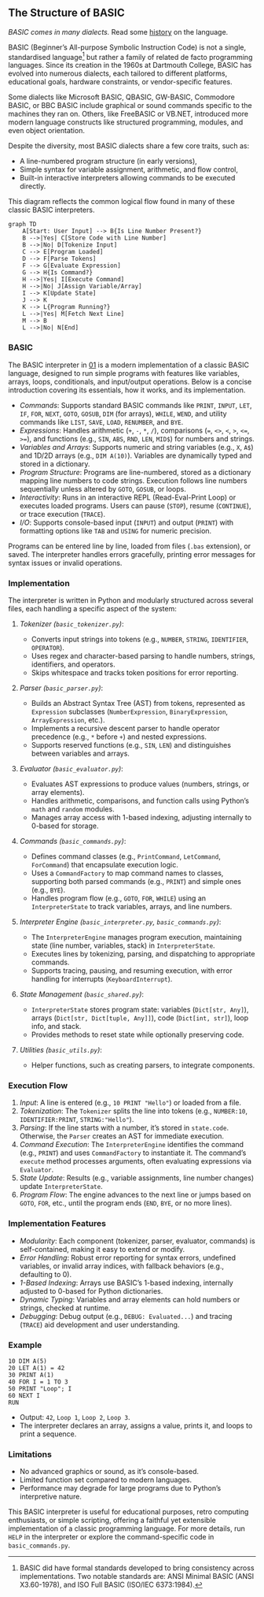 
## The Structure of BASIC

*BASIC comes in many dialects.* Read some [history](./BASIC.md) on the language.

BASIC (Beginner’s All-purpose Symbolic Instruction Code) is not a single, standardised language[^stand] but
rather a family of related de facto programming languages. Since its creation in the 1960s at Dartmouth College,
BASIC has evolved into numerous dialects, each tailored to different platforms, educational goals, hardware
constraints, or vendor-specific features.

Some dialects like Microsoft BASIC, QBASIC, GW-BASIC, Commodore BASIC, or BBC BASIC include graphical or sound
commands specific to the machines they ran on. Others, like FreeBASIC or VB.NET, introduced more modern language
constructs like structured programming, modules, and even object orientation.

Despite the diversity, most BASIC dialects share a few core traits, such as:
- A line-numbered program structure (in early versions),
- Simple syntax for variable assignment, arithmetic, and flow control,
- Built-in interactive interpreters allowing commands to be executed directly.

This diagram reflects the common logical flow found in many of these classic BASIC interpreters.

[^stand]: BASIC did have formal standards developed to bring consistency across implementations.
Two notable standards are: ANSI Minimal BASIC (ANSI X3.60-1978), and ISO Full BASIC (ISO/IEC 6373:1984).


```mermaid
graph TD
    A[Start: User Input] --> B{Is Line Number Present?}
    B -->|Yes| C[Store Code with Line Number]
    B -->|No| D[Tokenize Input]
    C --> E[Program Loaded]
    D --> F[Parse Tokens]
    F --> G[Evaluate Expression]
    G --> H{Is Command?}
    H -->|Yes| I[Execute Command]
    H -->|No| J[Assign Variable/Array]
    I --> K[Update State]
    J --> K
    K --> L{Program Running?}
    L -->|Yes| M[Fetch Next Line]
    M --> B
    L -->|No| N[End]
```

### BASIC

The BASIC interpreter in [01](./01/) is a modern implementation of a classic BASIC language, designed to run
simple programs with features like variables, arrays, loops, conditionals, and input/output operations. Below
is a concise introduction covering its essentials, how it works, and its implementation.

- *Commands*: Supports standard BASIC commands like `PRINT`, `INPUT`, `LET`, `IF`, `FOR`, `NEXT`, `GOTO`, `GOSUB`,
  `DIM` (for arrays), `WHILE`, `WEND`, and utility commands like `LIST`, `SAVE`, `LOAD`, `RENUMBER`, and `BYE`.
- *Expressions*: Handles arithmetic (`+`, `-`, `*`, `/`), comparisons (`=`, `<>`, `<`, `>`, `<=`, `>=`), and functions
  (e.g., `SIN`, `ABS`, `RND`, `LEN`, `MID$`) for numbers and strings.
- *Variables and Arrays*: Supports numeric and string variables (e.g., `X`, `A$`) and 1D/2D arrays (e.g., `DIM A(10)`).
  Variables are dynamically typed and stored in a dictionary.
- *Program Structure*: Programs are line-numbered, stored as a dictionary mapping line numbers to code strings.
  Execution follows line numbers sequentially unless altered by `GOTO`, `GOSUB`, or loops.
- *Interactivity*: Runs in an interactive REPL (Read-Eval-Print Loop) or executes loaded programs. Users can pause
  (`STOP`), resume (`CONTINUE`), or trace execution (`TRACE`).
- *I/O*: Supports console-based input (`INPUT`) and output (`PRINT`) with formatting options like `TAB` and `USING`
  for numeric precision.

Programs can be entered line by line, loaded from files (`.bas` extension), or saved. The interpreter handles errors
gracefully, printing error messages for syntax issues or invalid operations.


### Implementation

The interpreter is written in Python and modularly structured across several files, each handling a specific aspect
of the system:

1. *Tokenizer (`basic_tokenizer.py`)*:
   - Converts input strings into tokens (e.g., `NUMBER`, `STRING`, `IDENTIFIER`, `OPERATOR`).
   - Uses regex and character-based parsing to handle numbers, strings, identifiers, and operators.
   - Skips whitespace and tracks token positions for error reporting.

2. *Parser (`basic_parser.py`)*:
   - Builds an Abstract Syntax Tree (AST) from tokens, represented as `Expression` subclasses (`NumberExpression`,
     `BinaryExpression`, `ArrayExpression`, etc.).
   - Implements a recursive descent parser to handle operator precedence (e.g., `*` before `+`) and nested
     expressions.
   - Supports reserved functions (e.g., `SIN`, `LEN`) and distinguishes between variables and arrays.

3. *Evaluator (`basic_evaluator.py`)*:
   - Evaluates AST expressions to produce values (numbers, strings, or array elements).
   - Handles arithmetic, comparisons, and function calls using Python’s `math` and `random` modules.
   - Manages array access with 1-based indexing, adjusting internally to 0-based for storage.

4. *Commands (`basic_commands.py`)*:
   - Defines command classes (e.g., `PrintCommand`, `LetCommand`, `ForCommand`) that encapsulate execution
     logic.
   - Uses a `CommandFactory` to map command names to classes, supporting both parsed commands (e.g., `PRINT`)
     and simple ones (e.g., `BYE`).
   - Handles program flow (e.g., `GOTO`, `FOR`, `WHILE`) using an `InterpreterState` to track variables,
     arrays, and line numbers.

5. *Interpreter Engine (`basic_interpreter.py`, `basic_commands.py`)*:
   - The `InterpreterEngine` manages program execution, maintaining state (line number, variables, stack)
     in `InterpreterState`.
   - Executes lines by tokenizing, parsing, and dispatching to appropriate commands.
   - Supports tracing, pausing, and resuming execution, with error handling for interrupts (`KeyboardInterrupt`).

6. *State Management (`basic_shared.py`)*:
   - `InterpreterState` stores program state: variables (`Dict[str, Any]`), arrays (`Dict[str, Dict[tuple, Any]]`),
     code (`Dict[int, str]`), loop info, and stack.
   - Provides methods to reset state while optionally preserving code.

7. *Utilities (`basic_utils.py`)*:
   - Helper functions, such as creating parsers, to integrate components.


### Execution Flow

1. *Input*: A line is entered (e.g., `10 PRINT "Hello"`) or loaded from a file.
2. *Tokenization*: The `Tokenizer` splits the line into tokens (e.g., `NUMBER:10`, `IDENTIFIER:PRINT`, `STRING:"Hello"`).
3. *Parsing*: If the line starts with a number, it’s stored in `state.code`. Otherwise, the `Parser` creates
   an AST for immediate execution.
4. *Command Execution*: The `InterpreterEngine` identifies the command (e.g., `PRINT`) and uses `CommandFactory`
   to instantiate it. The command’s `execute` method processes arguments, often evaluating expressions via `Evaluator`.
5. *State Update*: Results (e.g., variable assignments, line number changes) update `InterpreterState`.
6. *Program Flow*: The engine advances to the next line or jumps based on `GOTO`, `FOR`, etc., until the program
   ends (`END`, `BYE`, or no more lines).


### Implementation Features

- *Modularity*: Each component (tokenizer, parser, evaluator, commands) is self-contained, making it easy to extend or modify.
- *Error Handling*: Robust error reporting for syntax errors, undefined variables, or invalid array indices, with
  fallback behaviors (e.g., defaulting to 0).
- *1-Based Indexing*: Arrays use BASIC’s 1-based indexing, internally adjusted to 0-based for Python dictionaries.
- *Dynamic Typing*: Variables and array elements can hold numbers or strings, checked at runtime.
- *Debugging*: Debug output (e.g., `DEBUG: Evaluated...`) and tracing (`TRACE`) aid development and user understanding.


### Example

```basic
10 DIM A(5)
20 LET A(1) = 42
30 PRINT A(1)
40 FOR I = 1 TO 3
50 PRINT "Loop"; I
60 NEXT I
RUN
```
- Output: `42`, `Loop 1`, `Loop 2`, `Loop 3`.
- The interpreter declares an array, assigns a value, prints it,
and loops to print a sequence.


### Limitations

- No advanced graphics or sound, as it’s console-based.
- Limited function set compared to modern languages.
- Performance may degrade for large programs due to Python’s interpretive nature.

This BASIC interpreter is useful for educational purposes, retro computing enthusiasts, or simple scripting,
offering a faithful yet extensible implementation of a classic programming language. For more details, run `HELP`
in the interpreter or explore the command-specific code in `basic_commands.py`.

